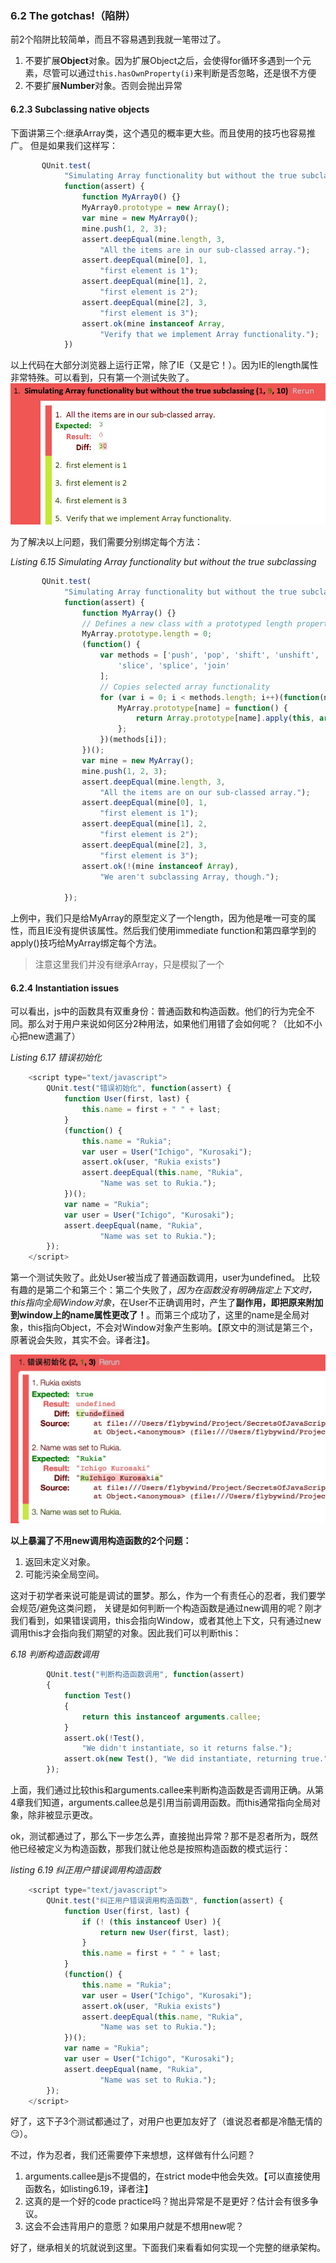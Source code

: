 ### 6.2 The gotchas!（陷阱）

前2个陷阱比较简单，而且不容易遇到我就一笔带过了。

1. 不要扩展**Object**对象。因为扩展Object之后，会使得for循环多遇到一个元素，尽管可以通过`this.hasOwnProperty(i)`来判断是否忽略，还是很不方便
2. 不要扩展**Number**对象。否则会抛出异常

#### 6.2.3 Subclassing native objects

下面讲第三个:继承Array类，这个遇见的概率更大些。而且使用的技巧也容易推广。
但是如果我们这样写：

```javascript
       QUnit.test(
            "Simulating Array functionality but without the true subclassing",
            function(assert) {
                function MyArray0() {}
                MyArray0.prototype = new Array();
                var mine = new MyArray0();
                mine.push(1, 2, 3);
                assert.deepEqual(mine.length, 3,
                    "All the items are in our sub-classed array.");
                assert.deepEqual(mine[0], 1,
                    "first element is 1");
                assert.deepEqual(mine[1], 2,
                    "first element is 2");
                assert.deepEqual(mine[2], 3,
                    "first element is 3");
                assert.ok(mine instanceof Array,
                    "Verify that we implement Array functionality.");
            })
```

以上代码在大部分浏览器上运行正常，除了IE（又是它！）。因为IE的length属性非常特殊。可以看到，只有第一个测试失败了。
![继承Array失败](https://github.com/flybywind/SecretsOfJavaScriptNinja/blob/master/img/6.16_0.jpg)

为了解决以上问题，我们需要分别绑定每个方法：

*Listing 6.15 Simulating Array functionality but without the true subclassing*

```javascript
       QUnit.test(
            "Simulating Array functionality but without the true subclassing",
            function(assert) {
                function MyArray() {}
                // Defines a new class with a prototyped length property￼￼￼
                MyArray.prototype.length = 0;
                (function() {
                    var methods = ['push', 'pop', 'shift', 'unshift',
                        'slice', 'splice', 'join'
                    ];
                    // Copies selected array functionality￼
                    for (var i = 0; i < methods.length; i++)(function(name) {
                        MyArray.prototype[name] = function() {
                            return Array.prototype[name].apply(this, arguments);
                        };
                    })(methods[i]);
                })();
                var mine = new MyArray();
                mine.push(1, 2, 3);
                assert.deepEqual(mine.length, 3,
                    "All the items are on our sub-classed array.");
                assert.deepEqual(mine[0], 1,
                    "first element is 1");
                assert.deepEqual(mine[1], 2,
                    "first element is 2");
                assert.deepEqual(mine[2], 3,
                    "first element is 3");
                assert.ok(!(mine instanceof Array),
                    "We aren't subclassing Array, though.");

            });
```
   
上例中，我们只是给MyArray的原型定义了一个length，因为他是唯一可变的属性，而且IE没有提供该属性。然后我们使用immediate function和第四章学到的apply()技巧给MyArray绑定每个方法。
> 注意这里我们并没有继承Array，只是模拟了一个

#### 6.2.4 Instantiation issues

可以看出，js中的函数具有双重身份：普通函数和构造函数。他们的行为完全不同。那么对于用户来说如何区分2种用法，如果他们用错了会如何呢？（比如不小心把new遗漏了）

*Listing 6.17 错误初始化*

```javascript
    <script type="text/javascript">
        QUnit.test("错误初始化", function(assert) {
            function User(first, last) {
                this.name = first + " " + last;
            }
            (function() {
                this.name = "Rukia";
                var user = User("Ichigo", "Kurosaki");
                assert.ok(user, "Rukia exists")
                assert.deepEqual(this.name, "Rukia",
                    "Name was set to Rukia.");
            })();
            var name = "Rukia";
            var user = User("Ichigo", "Kurosaki");
            assert.deepEqual(name, "Rukia",
                    "Name was set to Rukia.");
        });
    </script>
```

第一个测试失败了。此处User被当成了普通函数调用，user为undefined。
比较有趣的是第二个和第三个：第二个失败了，*因为在函数没有明确指定上下文时，this指向全局Window对象*，在User不正确调用时，产生了**副作用，即把原来附加到window上的name属性更改了！**。而第三个成功了，这里的name是全局对象，this指向Object，不会对Window对象产生影响。【原文中的测试是第三个，原著说会失败，其实不会。译者注】。

![mis_init](https://github.com/flybywind/SecretsOfJavaScriptNinja/blob/master/img/mis_init.jpg)

**以上暴漏了不用new调用构造函数的2个问题：**

1. 返回未定义对象。
2. 可能污染全局空间。

这对于初学者来说可能是调试的噩梦。那么，作为一个有责任心的忍者，我们要学会规范/避免这类问题，
关键是如何判断一个构造函数是通过new调用的呢？刚才我们看到，如果错误调用，this会指向Window，或者其他上下文，只有通过new调用this才会指向我们期望的对象。因此我们可以判断this：

*6.18 判断构造函数调用*

```javascript
        QUnit.test("判断构造函数调用", function(assert)
        {
            function Test()
            {
                return this instanceof arguments.callee;
            }
            assert.ok(!Test(),
                "We didn't instantiate, so it returns false.");
            assert.ok(new Test(), "We did instantiate, returning true.");
        });
```

上面，我们通过比较this和arguments.callee来判断构造函数是否调用正确。从第4章我们知道，arguments.callee总是引用当前调用函数。而this通常指向全局对象，除非被显示更改。

ok，测试都通过了，那么下一步怎么弄，直接抛出异常？那不是忍者所为，既然他已经被定义为构造函数，那我们就让他总是按照构造函数的模式运行：

*listing 6.19 纠正用户错误调用构造函数*
```javascript
    <script type="text/javascript">
        QUnit.test("纠正用户错误调用构造函数", function(assert) {
            function User(first, last) {
                if (! (this instanceof User) ){
                    return new User(first, last);
                }
                this.name = first + " " + last;
            }
            (function() {
                this.name = "Rukia";
                var user = User("Ichigo", "Kurosaki");
                assert.ok(user, "Rukia exists")
                assert.deepEqual(this.name, "Rukia",
                    "Name was set to Rukia.");
            })();
            var name = "Rukia";
            var user = User("Ichigo", "Kurosaki");
            assert.deepEqual(name, "Rukia",
                    "Name was set to Rukia.");
        });
    </script>
```

好了，这下子3个测试都通过了，对用户也更加友好了（谁说忍者都是冷酷无情的:smirk:）。

不过，作为忍者，我们还需要停下来想想，这样做有什么问题？

1. arguments.callee是js不提倡的，在strict mode中他会失效。【可以直接使用函数名，如listing6.19，译者注】
2. 这真的是一个好的code practice吗？抛出异常是不是更好？估计会有很多争议。
3. 这会不会违背用户的意愿？如果用户就是不想用new呢？

好了，继承相关的坑就说到这里。下面我们来看看如何实现一个完整的继承架构。